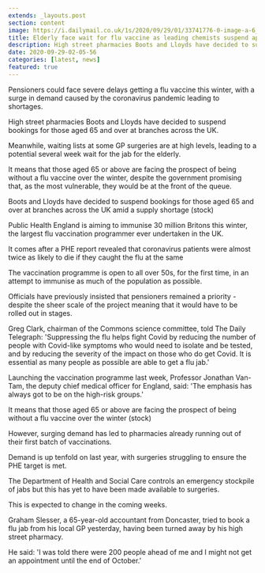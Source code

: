 ```yaml
---
extends: _layouts.post
section: content
image: https://i.dailymail.co.uk/1s/2020/09/29/01/33741776-0-image-a-6_1601338595931.jpg 
title: Elderly face wait for flu vaccine as leading chemists suspend appointments amid shortage of jabs  
description: High street pharmacies Boots and Lloyds have decided to suspend bookings for those aged 65 and over at branches across the UK. 
date: 2020-09-29-02-05-56 
categories: [latest, news] 
featured: true 
--- 
```

Pensioners could face severe delays getting a flu vaccine this winter, with a surge in demand caused by the coronavirus pandemic leading to shortages. 

High street pharmacies Boots and Lloyds have decided to suspend bookings for those aged 65 and over at branches across the UK. 

Meanwhile, waiting lists at some GP surgeries are at high levels, leading to a potential several week wait for the jab for the elderly. 

It means that those aged 65 or above are facing the prospect of being without a flu vaccine over the winter, despite the government promising that, as the most vulnerable, they would be at the front of the queue. 

Boots and Lloyds have decided to suspend bookings for those aged 65 and over at branches across the UK amid a supply shortage (stock)

Public Health England is aiming to immunise 30 million Britons this winter, the largest flu vaccination programmer ever undertaken in the UK. 

It comes after a PHE report revealed that coronavirus patients were almost twice as likely to die if they caught the flu at the same    

The vaccination programme is open to all over 50s, for the first time, in an attempt to immunise as much of the population as possible.    

Officials have previously insisted that pensioners remained a priority - despite the sheer scale of the project meaning that it would have to be rolled out in stages.  

Greg Clark, chairman of the Commons science committee, told The Daily Telegraph: 'Suppressing the flu helps fight Covid by reducing the number of people with Covid-like symptoms who would need to isolate and be tested, and by reducing the severity of the impact on those who do get Covid. It is essential as many people as possible are able to get a flu jab.'

Launching the vaccination programme last week, Professor Jonathan Van-Tam, the deputy chief medical officer for England, said: 'The emphasis has always got to be on the high-risk groups.'

It means that those aged 65 or above are facing the prospect of being without a flu vaccine over the winter (stock)

However, surging demand has led to pharmacies already running out of their first batch of vaccinations. 

Demand is up tenfold on last year, with surgeries struggling to ensure the PHE target is met.  

The Department of Health and Social Care controls an emergency stockpile of jabs but this has yet to have been made available to surgeries. 

This is expected to change in the coming weeks.  

Graham Slesser, a 65-year-old accountant from Doncaster, tried to book a flu jab from his local GP yesterday, having been turned away by his high street pharmacy.

He said: 'I was told there were 200 people ahead of me and I might not get an appointment until the end of October.' 

